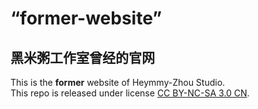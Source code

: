 # “former-website”
## 黑米粥工作室曾经的官网
This is the **former** website of Heymmy-Zhou Studio.  
This repo is released under license [CC BY-NC-SA 3.0 CN](https://creativecommons.org/licenses/by-nc-sa/3.0/cn).
